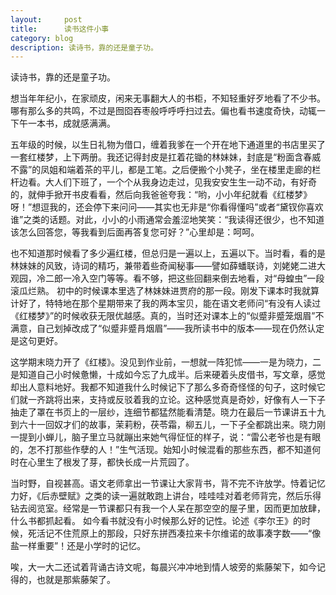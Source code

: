 ```yaml
---
layout:     post
title:      读书这件小事
category: blog
description: 读诗书，靠的还是童子功。
---
```

读诗书，靠的还是童子功。




想当年年纪小，在家顽皮，闲来无事翻大人的书柜，不知轻重好歹地看了不少书。哪有那么多的共鸣，不过是囫囵吞枣般呼呼呼扫过去。偏也看书速度奇快，动辄一下午一本书，成就感满满。




 五年级的时候，以生日礼物为借口，缠着我爹在一个开在地下通道里的书店里买了一套红楼梦，上下两册。我还记得封皮是扛着花锄的林妹妹，封底是“粉面含春威不露”的凤姐和端着茶的平儿，都是工笔。之后便搬个小凳子，坐在楼里走廊的栏杆边看。大人们下班了，一个个从我身边走过，见我安安生生一动不动，有好奇的，就伸手掀开书皮看看，然后向我爸爸夸我：“哟，小小年纪就看《红楼梦》呀！”想逗我的，还会停下来问问——其实也无非是“你看得懂吗”或者“黛钗你喜欢谁”之类的话题。对此，小小的小雨通常会羞涩地笑笑：“我读得还很少，也不知道该怎么回答您，等我看到后面再答复您可好？”心里却是：呵呵。




 也不知道那时候看了多少遍红楼，但总归是一遍以上，五遍以下。当时看，看的是林妹妹的风致，诗词的精巧，兼带着些奇闻秘事——譬如薛蟠联诗，刘姥姥二进大观园，冷二郎一冷入空门等等。看不够，把这些回翻来倒去地看，对“母蝗虫”一段滚瓜烂熟。 初中的时候课本里选了林妹妹进贾府的那一段。刚发下课本时我就算计好了，特特地在那个星期带来了我的两本宝贝，能在语文老师问“有没有人读过《红楼梦》”的时候收获无限优越感。真的，当时还对课本上的“似蹙非蹙笼烟眉”不满意，自己划掉改成了“似蹙非蹙肙烟眉”——我所读书中的版本——现在仍然认定是这句更好。 




这学期末晓力开了《红楼》。没见到作业前，一想就一阵犯怵——一是为晓力，二是知道自己小时候惫懒，十成如今忘了九成半。后来硬着头皮借书，写文章，感觉却出人意料地好。我都不知道我什么时候记下了那么多奇奇怪怪的句子，这时候它们就一齐跳将出来，支持或反驳着我的立论。这种感觉真是奇妙，好像有人一下子抽走了罩在书页上的一层纱，连细节都猛然能看清楚。晓力在最后一节课讲五十九到六十一回奴才们的故事，茉莉粉，茯苓霜，柳五儿，一下子全都跳出来。晓力刚一提到小蝉儿，脑子里立马就蹦出来她气得怔怔的样子，说：“雷公老爷也是有眼的，怎不打那些作孽的人！”生气活现。始知小时候混看的那些东西，都不知道何时在心里生了根发了芽，都快长成一片荒园了。 




当时野，自视甚高。语文老师拿出一节课让大家背书，背不完不许放学。恃着记忆力好，《后赤壁赋》之类的读一遍就敢跑上讲台，哇哇哇对着老师背完，然后乐得钻去阅览室。经常是一节课都只有我一个人呆在那空空的屋子里，因而更加放肆，什么书都抓起看。 如今看书就没有小时候那么好的记性。论述《李尔王》的时候，死活记不住荒原上的那段，只好东拼西凑拉来卡尔维诺的故事凑字数——“像盐一样重要”！还是小学时的记忆。




唉，大一大二还试着背诵古诗文呢，每晨兴冲冲地到情人坡旁的紫藤架下，如今记得的，也就是那紫藤架了。

